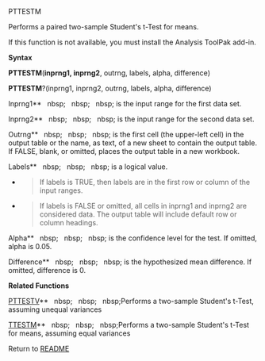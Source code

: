 PTTESTM

Performs a paired two-sample Student's t-Test for means.

If this function is not available, you must install the Analysis ToolPak
add-in.

**Syntax**

**PTTESTM**(**inprng1, inprng2**, outrng, labels, alpha, difference)

**PTTESTM**?(inprng1, inprng2, outrng, labels, alpha, difference)

Inprng1**&nbsp;&nbsp;&nbsp;nbsp;&nbsp;&nbsp;&nbsp;nbsp;&nbsp;&nbsp;&nbsp;nbsp;&nbsp;is the input range for the first data
set.

Inprng2**&nbsp;&nbsp;&nbsp;nbsp;&nbsp;&nbsp;&nbsp;nbsp;&nbsp;&nbsp;&nbsp;nbsp;&nbsp;is the input range for the second data
set.

Outrng**&nbsp;&nbsp;&nbsp;nbsp;&nbsp;&nbsp;&nbsp;nbsp;&nbsp;&nbsp;&nbsp;nbsp;&nbsp;is the first cell (the upper-left cell) in
the output table or the name, as text, of a new sheet to contain the
output table. If FALSE, blank, or omitted, places the output table in a
new workbook.

Labels**&nbsp;&nbsp;&nbsp;nbsp;&nbsp;&nbsp;&nbsp;nbsp;&nbsp;&nbsp;&nbsp;nbsp;&nbsp;is a logical value.

  - > If labels is TRUE, then labels are in the first row or column of
    > the input ranges.

  - > If labels is FALSE or omitted, all cells in inprng1 and inprng2
    > are considered data. The output table will include default row or
    > column headings.


Alpha**&nbsp;&nbsp;&nbsp;nbsp;&nbsp;&nbsp;&nbsp;nbsp;&nbsp;&nbsp;&nbsp;nbsp;&nbsp;is the confidence level for the test. If
omitted, alpha is 0.05.

Difference**&nbsp;&nbsp;&nbsp;nbsp;&nbsp;&nbsp;&nbsp;nbsp;&nbsp;&nbsp;&nbsp;nbsp;&nbsp;is the hypothesized mean difference.
If omitted, difference is 0.

**Related Functions**

[PTTESTV](PTTESTV.md)**&nbsp;&nbsp;&nbsp;nbsp;&nbsp;&nbsp;&nbsp;nbsp;&nbsp;&nbsp;&nbsp;nbsp;Performs a two-sample Student's t-Test,
assuming unequal variances

[TTESTM](TTESTM.md)**&nbsp;&nbsp;&nbsp;nbsp;&nbsp;&nbsp;&nbsp;nbsp;&nbsp;&nbsp;&nbsp;nbsp;Performs a two-sample Student's t-Test for
means, assuming equal variances



Return to [README](README.md)

